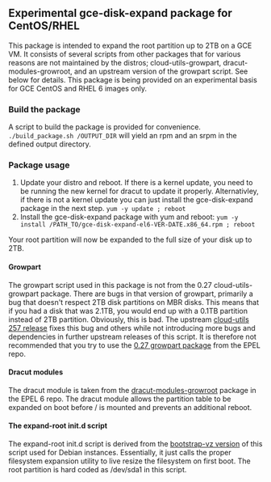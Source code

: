 ## Experimental gce-disk-expand package for CentOS/RHEL

This package is intended to expand the root partition up to 2TB on a GCE VM. It
consists of several scripts from other packages that for various reasons are not
maintained by the distros; cloud-utils-growpart, dracut-modules-growroot, and an
upstream version of the growpart script. See below for details. This package is
being provided on an experimental basis for GCE CentOS and RHEL 6 images only.

### Build the package

A script to build the package is provided for convenience.
`./build_package.sh /OUTPUT_DIR` will yield an rpm and an srpm in the
defined output directory.

### Package usage

1. Update your distro and reboot. If there is a kernel update, you need to be
   running the new kernel for dracut to update it properly. Alternativley, if
   there is not a kernel update you can just install the gce-disk-expand
   package in the next step.
   `yum -y update ; reboot`
1. Install the gce-disk-expand package with yum and reboot:
   `yum -y install /PATH_TO/gce-disk-expand-el6-VER-DATE.x86_64.rpm ; reboot`

Your root partition will now be expanded to the full size of your disk up to
2TB.

#### Growpart

The growpart script used in this package is not from the 0.27
cloud-utils-growpart package. There are bugs in that version of growpart,
primarily a bug that doesn't respect 2TB disk partitions on MBR disks. This
means that if you had a disk that was 2.1TB, you would end up with a 0.1TB
partition instead of 2TB partition. Obviously, this is bad. The upstream
[cloud-utils 257 release](http://bazaar.launchpad.net/~cloud-utils-dev/cloud-utils/trunk/tarball/257)
fixes this bug and others while not introducing more bugs and dependencies in
further upstream releases of this script. It is therefore not recommended that
you try to use the [0.27 growpart package](http://rpmfind.net/linux/RPM/epel/6/x86_64/cloud-utils-growpart-0.27-10.el6.x86_64.html)
from the EPEL repo.

#### Dracut modules

The dracut module is taken from the [dracut-modules-growroot](http://rpmfind.net/linux/RPM/epel/6/x86_64/dracut-modules-growroot-0.20-2.el6.noarch.html)
package in the EPEL 6 repo. The dracut module allows the partition table to be
expanded on boot before / is mounted and prevents an additional reboot.

#### The expand-root init.d script

The expand-root init.d script is derived from the
[bootstrap-vz version](https://github.com/andsens/bootstrap-vz/blob/c682dab6ec51767b6e529c1589c5630f6295953a/bootstrapvz/common/assets/init.d/expand-root)
of this script used for Debian instances. Essentially, it just calls the proper
filesystem expansion utility to live resize the filesystem on first boot. The
root partition is hard coded as /dev/sda1 in this script.
